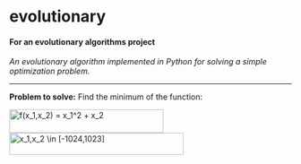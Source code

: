 # evolutionary
#### For an evolutionary algorithms project
*An evolutionary algorithm implemented in Python for solving a simple optimization problem.*

------------


**Problem to solve:** Find the minimum of the function:

<img src="http://www.sciweavers.org/tex2img.php?eq=f%28x_1%2Cx_2%29%20%3D%20%20x_1%5E2%20%2B%20x_2&bc=White&fc=Black&im=png&fs=24&ff=modern&edit=0" align="center" border="0" alt="f(x_1,x_2) =  x_1^2 + x_2" width="275" height="42" />
<img src="http://www.sciweavers.org/tex2img.php?eq=x_1%2Cx_2%20%5Cin%20%20%5B-1024%2C1023%5D&bc=White&fc=Black&im=png&fs=24&ff=modern&edit=0" align="center" border="0" alt="x_1,x_2 \in  [-1024,1023]" width="311" height="39" />
